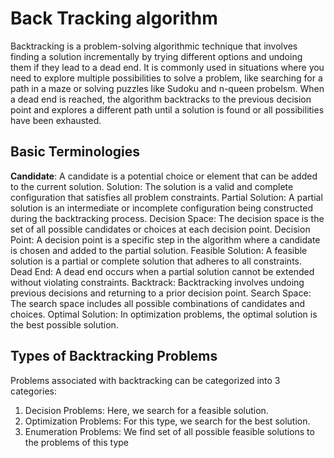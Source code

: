 <h1>Back Tracking algorithm</h1>

Backtracking is a problem-solving algorithmic technique that involves finding a solution incrementally by trying different options and undoing them if they lead to a dead end. It is commonly used in situations where you need to explore multiple possibilities to solve a problem, like searching for a path in a maze or solving puzzles like Sudoku and n-queen probelsm. When a dead end is reached, the algorithm backtracks to the previous decision point and explores a different path until a solution is found or all possibilities have been exhausted.

<h2>Basic Terminologies</h2>
<b>Candidate</b>: A candidate is a potential choice or element that can be added to the current solution.
Solution: The solution is a valid and complete configuration that satisfies all problem constraints.
Partial Solution: A partial solution is an intermediate or incomplete configuration being constructed during the backtracking process.
Decision Space: The decision space is the set of all possible candidates or choices at each decision point.
Decision Point: A decision point is a specific step in the algorithm where a candidate is chosen and added to the partial solution.
Feasible Solution: A feasible solution is a partial or complete solution that adheres to all constraints.
Dead End: A dead end occurs when a partial solution cannot be extended without violating constraints.
Backtrack: Backtracking involves undoing previous decisions and returning to a prior decision point.
Search Space: The search space includes all possible combinations of candidates and choices.
Optimal Solution: In optimization problems, the optimal solution is the best possible solution.

  
<h2>Types of Backtracking Problems</h2>
  
Problems associated with backtracking can be categorized into 3 categories:

1. Decision Problems: Here, we search for a feasible solution.
2. Optimization Problems: For this type, we search for the best solution.
3. Enumeration Problems: We find set of all possible feasible solutions to the problems of this type
